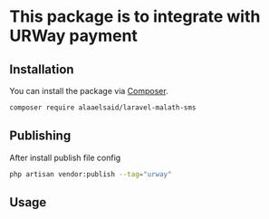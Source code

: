 # This package is to integrate with URWay payment

## Installation

You can install the package via [Composer](https://getcomposer.org).

```bash
composer require alaaelsaid/laravel-malath-sms
```
## Publishing

After install publish file config

```bash
php artisan vendor:publish --tag="urway"
```

## Usage

```php
